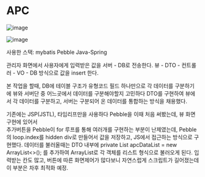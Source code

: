 # APC
![image](https://github.com/jusenglee/APC/assets/85321903/3f01a069-cca7-4ebf-abce-a535002e0f1c)

![image](https://github.com/jusenglee/APC/assets/85321903/505640b7-a4b9-4a8f-a72b-b8e12456b968)

사용한 스택:
mybatis
Pebble
Java-Spring

관리자 화면에서 사용자에게 입력받은 값을 서버 - DB로 전송한다.
뷰 - DTO - 컨트롤러 - VO - DB
방식으로 값을 insert 한다.

본 작업을 할때, DB에 테이블 구조가 유형코드 필드 하나만으로 각 데이터를 구분하기에 뷰와 서버단 중 어느곳에서 데이터를 구분해야할지 고민하다
DTO를 구현하여 뷰에서 각 데이터를 구분하고, 서버는 구분되어 온 데이터를 통합하는 방식을 채용했다.

기존에는 JSP(JSTL), 타임리프만을 사용하다 Pebble을 이때 처음 써봤는데, 뷰 화면 구현에 있어서  
추가버튼을 Pebble이 for 루프를 통해 여러개를 구현하는 부분이 난제였는데, Pebble의 loop.index를 hidden div로 만들어서 값을 저장하고, JS에서 접근하는 방식으로 구현했다.
데이터를 불러올때는 DTO 내부에 private List<ApcVO> apcDataList = new ArrayList<>(); 를 추가하여 ArrayList로 각 객체를 리스트 형식으로 불러오게 된다.
입력받는 칸도 많고, 버튼에 따른 화면제어가 많다보니 자연스럽게 스크립트가 길어졌는데 이 부분은 차후 최적화 예정.
